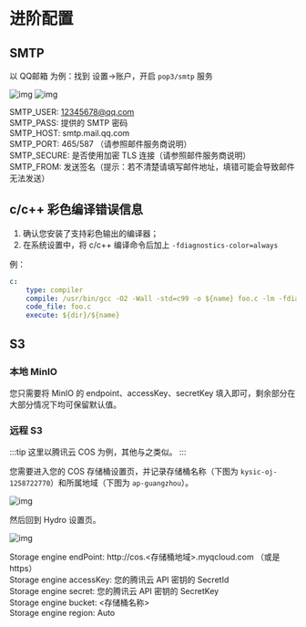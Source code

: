 # 进阶配置

## SMTP

以 QQ邮箱 为例：找到 设置->账户，开启 `pop3/smtp` 服务

![img](https://img-kysic-1258722770.file.myqcloud.com/e49581ec5a3ed05d06cf406c081cf661/3042294c80fda.png)
![img](https://img-kysic-1258722770.file.myqcloud.com/388b385fe648bf77935f8a4a086e976a/a2b2802a9802f.png)

SMTP_USER: 12345678@qq.com  
SMTP_PASS: 提供的 SMTP 密码  
SMTP_HOST: smtp.mail.qq.com  
SMTP_PORT: 465/587 （请参照邮件服务商说明）  
SMTP_SECURE: 是否使用加密 TLS 连接（请参照邮件服务商说明）  
SMTP_FROM: 发送签名（提示：若不清楚请填写邮件地址，填错可能会导致邮件无法发送）

## c/c++ 彩色编译错误信息

1. 确认您安装了支持彩色输出的编译器；
2. 在系统设置中，将 c/c++ 编译命令后加上 `-fdiagnostics-color=always`

例：

```yml
c:
    type: compiler
    compile: /usr/bin/gcc -O2 -Wall -std=c99 -o ${name} foo.c -lm -fdiagnostics-color=always
    code_file: foo.c
    execute: ${dir}/${name}
```

## S3

### 本地 MinIO

您只需要将 MinIO 的 endpoint、accessKey、secretKey 填入即可，剩余部分在大部分情况下均可保留默认值。

### 远程 S3

:::tip
这里以腾讯云 COS 为例，其他与之类似。
:::

您需要进入您的 COS 存储桶设置页，并记录存储桶名称（下图为 `kysic-oj-1258722770`）和所属地域（下图为 `ap-guangzhou`）。

![img](https://img-kysic-1258722770.file.myqcloud.com/f48d555379e48c400d68e4dcf2e4964a/734373bb6bf8b.png)

然后回到 Hydro 设置页。

![img](https://img-kysic-1258722770.file.myqcloud.com/c482632b11639a890831f8c67f37dd9d/10b2bc5a51c0c.png)

Storage engine endPoint: http://cos.<存储桶地域>.myqcloud.com （或是 https）  
Storage engine accessKey: 您的腾讯云 API 密钥的 SecretId  
Storage engine secret: 您的腾讯云 API 密钥的 SecretKey  
Storage engine bucket: <存储桶名称>  
Storage engine region: Auto
